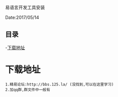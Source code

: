 易语言开发工具安装

Date:2017/05/14

## 目录
-[下载地址](#下载地址)

# 下载地址

	1.精易论坛:http://bbs.125.la/ (没找到,可以在这里学习)
	2.加qq群,群文件中一般有
